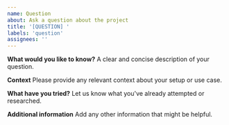 ```yaml
---
name: Question
about: Ask a question about the project
title: '[QUESTION] '
labels: 'question'
assignees: ''
---
```


**What would you like to know?**
A clear and concise description of your question.

**Context**
Please provide any relevant context about your setup or use case.

**What have you tried?**
Let us know what you've already attempted or researched.

**Additional information**
Add any other information that might be helpful.
